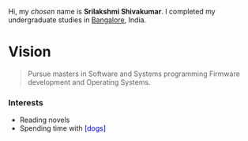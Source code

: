 
Hi, my *chosen* name is **Srilakshmi Shivakumar**. I completed my undergraduate studies in <span style="color:blue">[Bangalore](https://en.wikipedia.org/wiki/Bangalore)</span>, India.


# Vision
>Pursue masters in Software and Systems programming
>Firmware development and Operating Systems.


### Interests
  - Reading novels
  - Spending time with <span style="color:blue">[dogs]</span>
